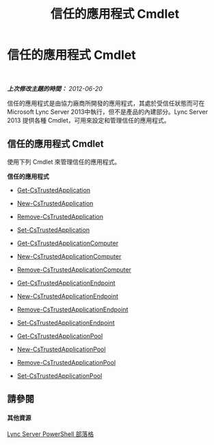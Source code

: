﻿---
title: 信任的應用程式 Cmdlet
TOCTitle: 信任的應用程式 Cmdlet
ms:assetid: 4d6ae0dc-e3e0-4519-8b74-9e941dea21e0
ms:mtpsurl: https://technet.microsoft.com/zh-tw/library/Gg415652(v=OCS.15)
ms:contentKeyID: 49290866
ms.date: 08/10/2015
mtps_version: v=OCS.15
ms.translationtype: HT
---

# 信任的應用程式 Cmdlet

 

_**上次修改主題的時間：** 2012-06-20_

信任的應用程式是由協力廠商所開發的應用程式，其處於受信任狀態而可在Microsoft Lync Server 2013中執行，但不是產品的內建部分。Lync Server 2013 提供各種 Cmdlet，可用來設定和管理信任的應用程式。

## 信任的應用程式 Cmdlet

使用下列 Cmdlet 來管理信任的應用程式。

**信任的應用程式**

  -   
    [Get-CsTrustedApplication](get-cstrustedapplication.md)

  -   
    [New-CsTrustedApplication](new-cstrustedapplication.md)

  -   
    [Remove-CsTrustedApplication](remove-cstrustedapplication.md)

  -   
    [Set-CsTrustedApplication](set-cstrustedapplication.md)

  -   
    [Get-CsTrustedApplicationComputer](get-cstrustedapplicationcomputer.md)

  -   
    [New-CsTrustedApplicationComputer](new-cstrustedapplicationcomputer.md)

  -   
    [Remove-CsTrustedApplicationComputer](remove-cstrustedapplicationcomputer.md)

  -   
    [Get-CsTrustedApplicationEndpoint](get-cstrustedapplicationendpoint.md)

  -   
    [New-CsTrustedApplicationEndpoint](new-cstrustedapplicationendpoint.md)

  -   
    [Remove-CsTrustedApplicationEndpoint](remove-cstrustedapplicationendpoint.md)

  -   
    [Set-CsTrustedApplicationEndpoint](set-cstrustedapplicationendpoint.md)

  -   
    [Get-CsTrustedApplicationPool](get-cstrustedapplicationpool.md)

  -   
    [New-CsTrustedApplicationPool](new-cstrustedapplicationpool.md)

  -   
    [Remove-CsTrustedApplicationPool](remove-cstrustedapplicationpool.md)

  -   
    [Set-CsTrustedApplicationPool](set-cstrustedapplicationpool.md)

## 請參閱

#### 其他資源

[Lync Server PowerShell 部落格](http://go.microsoft.com/fwlink/?linkid=203150%26clcid=0x404)

